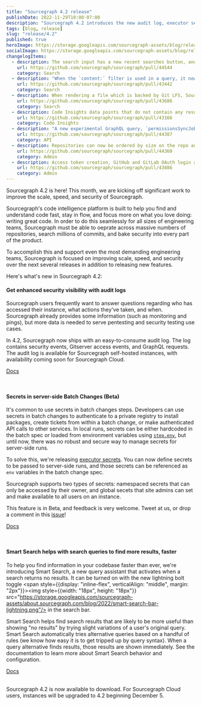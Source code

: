 ```yaml
---
title: "Sourcegraph 4.2 release"
publishDate: 2022-11-29T10:00-07:00
description: "Sourcegraph 4.2 introduces the new audit log, executor secrets for server-side Batch Changes, and Smart Search to make it easier to find the search results you're looking for."
tags: [blog, release]
slug: "release/4.2"
published: true
heroImage: https://storage.googleapis.com/sourcegraph-assets/blog/release-post/4.2/sourcegraph-4-2-hero.png
socialImage: https://storage.googleapis.com/sourcegraph-assets/blog/release-post/4.2/sourcegraph-4-2-hero.png
changelogItems:
  - description: The search input has a new recent searches button, and recent searches can be cycled via the up/down arrow keys for quick access to previous searches.
    url: https://github.com/sourcegraph/sourcegraph/pull/44544
    category: Search
  - description: "When the `content:` filter is used in a query, it now behaves more predictably by only searching file contents. Previously, file contents, paths, and repos were searched. However, as before, if `type:` is also set, the `content:` filter will search for results of the specified `type:`."
    url: https://github.com/sourcegraph/sourcegraph/pull/43442
    category: Search
  - description: When rendering a file which is backed by Git LFS, Sourcegraph now displays a page that links directly to the file on the codehost. Previously we rendered the LFS pointer.
    url: https://github.com/sourcegraph/sourcegraph/pull/43686
    category: Search
  - description: Code Insights data points that do not contain any results will display zero instead of being omitted from the visualization for clarity. This only applies to insight data created after 4.2.
    url: https://github.com/sourcegraph/sourcegraph/pull/43166
    category: Code Insights
  - description: "A new experimental GraphQL query, `permissionsSyncJobs`, now lists the states of recently completed permissions sync jobs and the state of each provider to check that syncing is working as intended. The TTL of entries can be configured with `authz.syncJobsRecordsTTL`."
    url: https://github.com/sourcegraph/sourcegraph/pull/44387
    category: API
  - description: Repositories can now be ordered by size on the repo admin page to make it easy to find the largest synced repos.
    url: https://github.com/sourcegraph/sourcegraph/pull/44360
    category: Admin
  - description: Access token creation, GitHub and GitLab OAuth login attempts, and OIDC login attempts are now part of the audit log.
    url: https://github.com/sourcegraph/sourcegraph/pull/43886
    category: Admin
---
```


Sourcegraph 4.2 is here! This month, we are kicking off significant work to improve the scale, speed, and security of Sourcegraph.

Sourcegraph's code intelligence platform is built to help you find and understand code fast, stay in flow, and focus more on what you love doing: writing great code. In order to do this seamlessly for all sizes of engineering teams, Sourcegraph must be able to oeprate across massive numbers of repositories, search millions of commits, and bake security into every part of the product.

To accomplish this and support even the most demanding engineering teams, Sourcegraph is focused on improving scale, speed, and security over the next several releases in addition to releasing new features.

Here's what's new in Sourcegraph 4.2:

<Badge link="https://docs.sourcegraph.com/admin/audit_log#on-premises" text="Admin" color="violet" size="small" />

#### Get enhanced security visibility with audit logs

Sourcegraph users frequently want to answer questions regarding who has accessed their instance, what actions they've taken, and when. Sourcegraph already provides some information (such as monitoring and pings), but more data is needed to serve pentesting and security testing use cases.

In 4.2, Sourcegraph now ships with an easy-to-consume audit log. The log contains security events, Gitserver access events, and GraphQL requests. The audit log is available for Sourcegraph self-hosted instances, with availability coming soon for Sourcegraph Cloud.

<a href="https://docs.sourcegraph.com/admin/audit_log" className="tw-not-italic tw-flex tw-items-center tw-mb-sm">Docs<OpenInNewIcon className="tw-ml-xxs" size={18} /></a>

<br />
<Badge link="/batch-changes" text="Batch Changes" color="blue" size="small" />

#### Secrets in server-side Batch Changes (Beta)

It's common to use secrets in batch changes steps. Developers can use secrets in batch changes to authenticate to a private registry to install packages, create tickets from within a batch change, or make authenticated API calls to other services. In local runs, secrets can be either hardcoded in the batch spec or loaded from environment variables using [`step.env`](https://docs.sourcegraph.com/batch_changes/references/batch_spec_yaml_reference#steps-env), but until now, there was no robust and secure way to manage secrets for server-side runs.

To solve this, we're releasing [executor secrets](https://docs.sourcegraph.com/admin/executor_secrets). You can now define secrets to be passed to server-side runs, and those secrets can be referenced as `env` variables in the batch change spec.

Sourcegraph supports two types of secrets: namespaced secrets that can only be accessed by their owner, and global secets that site admins can set and make available to all users on an instance.

This feature is in Beta, and feedback is very welcome. Tweet at us, or drop a comment in this [issue](https://github.com/sourcegraph/sourcegraph/issues/44597)!

<a href="https://docs.sourcegraph.com/admin/executor_secrets" className="tw-not-italic tw-flex tw-items-center tw-mb-sm">Docs<OpenInNewIcon className="tw-ml-xxs" size={18} /></a>

<br />
<Badge link="/code-search" text="Code Search" color="cerise" size="small" />

#### Smart Search helps with search queries to find more results, faster

To help you find information in your codebase faster than ever, we're introducing Smart Search, a new query assistant that activates when a search returns no results. It can be turned on with the new lightning bolt toggle <span style={{display: "inline-flex", verticalAlign: "middle", margin: "2px"}}><img style={{width: "18px", height: "18px"}} src="https://storage.googleapis.com/sourcegraph-assets/about.sourcegraph.com/blog/2022/smart-search-bar-lightning.png"/></span> in the search bar.

Smart Search helps find search results that are likely to be more useful than showing "no results" by trying slight variations of a user's original query. Smart Search automatically tries alternative queries based on a handful of rules (we know how easy it is to get tripped up by query syntax). When a query alternative finds results, those results are shown immediately. See the documentation to learn more about Smart Search behavior and configuration.

<a href="https://docs.sourcegraph.com/code_search/explanations/features#smart-search" className="tw-not-italic tw-flex tw-items-center tw-mb-sm">Docs<OpenInNewIcon className="tw-ml-xxs" size={18} /></a>

<br />
Sourcegraph 4.2 is now available to download. For Sourcegraph Cloud users, instances will be upgraded to 4.2 beginning December 5.